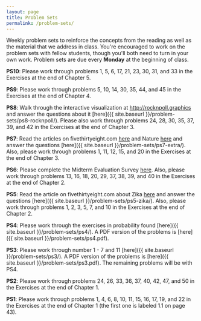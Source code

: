 ```yaml
---
layout: page
title: Problem Sets
permalink: /problem-sets/
---
```


Weekly problem sets to reinforce the concepts from the reading as
well as the material that we address in class. You're encouraged to work on the problem sets with fellow students, though you'll both need to turn in your own work. Problem sets are due every **Monday** at the beginning of class.

**PS10**: Please work through problems 1, 5, 6, 17, 21, 23, 30, 31, and 33 in the Exercises at the end of Chapter 5.

**PS9**: Please work through problems 5, 10, 14, 30, 35, 44, and 45 in the Exercises at the end of Chapter 4.

**PS8**: Walk through the interactive visualization at <a href = "http://rocknpoll.graphics" target = "_blank">http://rocknpoll.graphics</a> and answer the questions about it [here]({{ site.baseurl }}/problem-sets/ps8-rocknpoll/).  Please also work through problems 24, 28, 30, 35, 37, 39, and 42 in the Exercises at the end of Chapter 3.

**PS7**: Read the articles on fivethirtyeight.com <a href = "http://fivethirtyeight.com/features/statisticians-found-one-thing-they-can-agree-on-its-time-to-stop-misusing-p-values/" target = "_blank">here</a> and Nature <a href = "http://www.nature.com/news/statisticians-issue-warning-over-misuse-of-p-values-1.19503" target = "_blank">here</a> and answer the questions [here]({{ site.baseurl }}/problem-sets/ps7-extra/). Also, please work through problems 1, 11, 12, 15, and 20 in the Exercises at the end of Chapter 3.

**PS6**: Please complete the Midterm Evaluation Survey [here](http://goo.gl/forms/L5dkZ7UL8E). Also, please work through problems 13, 16, 18, 20, 29, 37, 38, 39, and 40 in the Exercises at the end of Chapter 2.

**PS5**:  Read the article on fivethirtyeight.com about Zika <a href = "https://fivethirtyeight.com/features/why-its-so-hard-to-prove-zika-is-causing-birth-defects/" target = "_blank">here</a> and answer the questions [here]({{ site.baseurl }}/problem-sets/ps5-zika/).  Also, please work through problems 1, 2, 3, 5, 7, and 10 in the Exercises at the end of Chapter 2.

**PS4**: Please work through the exercises in probability found [here]({{ site.baseurl }}/problem-sets/ps4/).  A PDF version of the problems is [here]({{ site.baseurl }}/problem-sets/ps4.pdf).

**PS3**: Please work through number 1 - 7 and 11 [here]({{ site.baseurl }}/problem-sets/ps3/).  A PDF version of the problems is [here]({{ site.baseurl }}/problem-sets/ps3.pdf). The remaining problems will be with PS4.

**PS2**: Please work through problems 24, 26, 33, 36, 37, 40, 42, 47, and 50 in the Exercises at the end of Chapter 1.

**PS1**: Please work through problems 1, 4, 6, 8, 10, 11, 15, 16, 17, 19, and 22 in the Exercises at the end of Chapter 1 (the first one is labeled 1.1 on page 43).